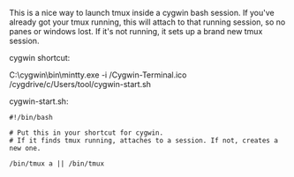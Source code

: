 This is a nice way to launch tmux inside a cygwin bash session. If you've already got your tmux running, this will attach to that running session, so no panes or windows lost. If it's not running, it sets up a brand new tmux session.

cygwin shortcut:

C:\cygwin\bin\mintty.exe -i /Cygwin-Terminal.ico /cygdrive/c/Users/tool/cygwin-start.sh

cygwin-start.sh:

~~~~
#!/bin/bash

# Put this in your shortcut for cygwin.
# If it finds tmux running, attaches to a session. If not, creates a new one.

/bin/tmux a || /bin/tmux
~~~~
